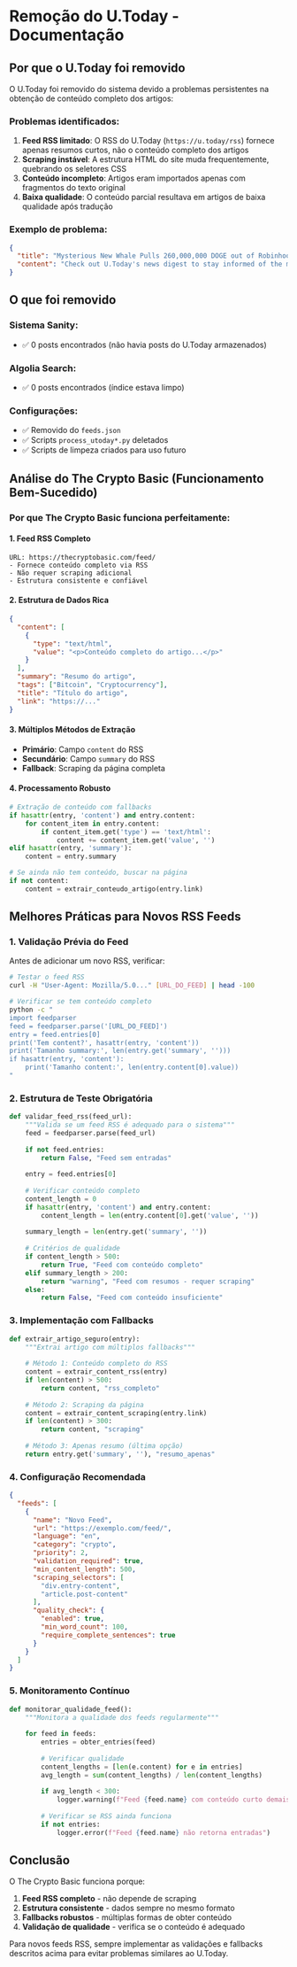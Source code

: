 # Remoção do U.Today - Documentação

## Por que o U.Today foi removido

O U.Today foi removido do sistema devido a problemas persistentes na obtenção de conteúdo completo dos artigos:

### Problemas identificados:

1. **Feed RSS limitado**: O RSS do U.Today (`https://u.today/rss`) fornece apenas resumos curtos, não o conteúdo completo dos artigos
2. **Scraping instável**: A estrutura HTML do site muda frequentemente, quebrando os seletores CSS
3. **Conteúdo incompleto**: Artigos eram importados apenas com fragmentos do texto original
4. **Baixa qualidade**: O conteúdo parcial resultava em artigos de baixa qualidade após tradução

### Exemplo de problema:
```json
{
  "title": "Mysterious New Whale Pulls 260,000,000 DOGE out of Robinhood...",
  "content": "Check out U.Today's news digest to stay informed of the most important updates in the crypto industry"
}
```

## O que foi removido

### Sistema Sanity:
- ✅ 0 posts encontrados (não havia posts do U.Today armazenados)

### Algolia Search:
- ✅ 0 posts encontrados (índice estava limpo)

### Configurações:
- ✅ Removido do `feeds.json`
- ✅ Scripts `process_utoday*.py` deletados
- ✅ Scripts de limpeza criados para uso futuro

## Análise do The Crypto Basic (Funcionamento Bem-Sucedido)

### Por que The Crypto Basic funciona perfeitamente:

#### 1. **Feed RSS Completo**
```
URL: https://thecryptobasic.com/feed/
- Fornece conteúdo completo via RSS
- Não requer scraping adicional
- Estrutura consistente e confiável
```

#### 2. **Estrutura de Dados Rica**
```json
{
  "content": [
    {
      "type": "text/html",
      "value": "<p>Conteúdo completo do artigo...</p>"
    }
  ],
  "summary": "Resumo do artigo",
  "tags": ["Bitcoin", "Cryptocurrency"],
  "title": "Título do artigo",
  "link": "https://..."
}
```

#### 3. **Múltiplos Métodos de Extração**
- **Primário**: Campo `content` do RSS
- **Secundário**: Campo `summary` do RSS  
- **Fallback**: Scraping da página completa

#### 4. **Processamento Robusto**
```python
# Extração de conteúdo com fallbacks
if hasattr(entry, 'content') and entry.content:
    for content_item in entry.content:
        if content_item.get('type') == 'text/html':
            content += content_item.get('value', '')
elif hasattr(entry, 'summary'):
    content = entry.summary

# Se ainda não tem conteúdo, buscar na página
if not content:
    content = extrair_conteudo_artigo(entry.link)
```

## Melhores Práticas para Novos RSS Feeds

### 1. **Validação Prévia do Feed**
Antes de adicionar um novo RSS, verificar:

```bash
# Testar o feed RSS
curl -H "User-Agent: Mozilla/5.0..." [URL_DO_FEED] | head -100

# Verificar se tem conteúdo completo
python -c "
import feedparser
feed = feedparser.parse('[URL_DO_FEED]')
entry = feed.entries[0]
print('Tem content?', hasattr(entry, 'content'))
print('Tamanho summary:', len(entry.get('summary', '')))
if hasattr(entry, 'content'):
    print('Tamanho content:', len(entry.content[0].value))
"
```

### 2. **Estrutura de Teste Obrigatória**
```python
def validar_feed_rss(feed_url):
    """Valida se um feed RSS é adequado para o sistema"""
    feed = feedparser.parse(feed_url)
    
    if not feed.entries:
        return False, "Feed sem entradas"
    
    entry = feed.entries[0]
    
    # Verificar conteúdo completo
    content_length = 0
    if hasattr(entry, 'content') and entry.content:
        content_length = len(entry.content[0].get('value', ''))
    
    summary_length = len(entry.get('summary', ''))
    
    # Critérios de qualidade
    if content_length > 500:
        return True, "Feed com conteúdo completo"
    elif summary_length > 200:
        return "warning", "Feed com resumos - requer scraping"
    else:
        return False, "Feed com conteúdo insuficiente"
```

### 3. **Implementação com Fallbacks**
```python
def extrair_artigo_seguro(entry):
    """Extrai artigo com múltiplos fallbacks"""
    
    # Método 1: Conteúdo completo do RSS
    content = extrair_content_rss(entry)
    if len(content) > 500:
        return content, "rss_completo"
    
    # Método 2: Scraping da página
    content = extrair_content_scraping(entry.link)
    if len(content) > 300:
        return content, "scraping"
    
    # Método 3: Apenas resumo (última opção)
    return entry.get('summary', ''), "resumo_apenas"
```

### 4. **Configuração Recomendada**
```json
{
  "feeds": [
    {
      "name": "Novo Feed",
      "url": "https://exemplo.com/feed/",
      "language": "en",
      "category": "crypto",
      "priority": 2,
      "validation_required": true,
      "min_content_length": 500,
      "scraping_selectors": [
        "div.entry-content",
        "article.post-content"
      ],
      "quality_check": {
        "enabled": true,
        "min_word_count": 100,
        "require_complete_sentences": true
      }
    }
  ]
}
```

### 5. **Monitoramento Contínuo**
```python
def monitorar_qualidade_feed():
    """Monitora a qualidade dos feeds regularmente"""
    
    for feed in feeds:
        entries = obter_entries(feed)
        
        # Verificar qualidade
        content_lengths = [len(e.content) for e in entries]
        avg_length = sum(content_lengths) / len(content_lengths)
        
        if avg_length < 300:
            logger.warning(f"Feed {feed.name} com conteúdo curto demais")
            
        # Verificar se RSS ainda funciona
        if not entries:
            logger.error(f"Feed {feed.name} não retorna entradas")
```

## Conclusão

O The Crypto Basic funciona porque:
1. **Feed RSS completo** - não depende de scraping
2. **Estrutura consistente** - dados sempre no mesmo formato
3. **Fallbacks robustos** - múltiplas formas de obter conteúdo
4. **Validação de qualidade** - verifica se o conteúdo é adequado

Para novos feeds RSS, sempre implementar as validações e fallbacks descritos acima para evitar problemas similares ao U.Today.